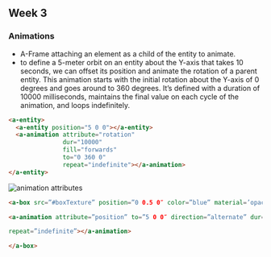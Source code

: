 ## Week 3

### Animations
* A-Frame attaching an <a-animation> element as a child of the entity to animate.
* to define a 5-meter orbit on an entity about the Y-axis that takes 10 seconds, we can offset its position and animate the rotation of a parent entity. This animation starts with the initial rotation about the Y-axis of 0 degrees and goes around to 360 degrees. It’s defined with a duration of 10000 milliseconds, maintains the final value on each cycle of the animation, and loops indefinitely.

```html
<a-entity>
  <a-entity position="5 0 0"></a-entity>
  <a-animation attribute="rotation"
               dur="10000"
               fill="forwards"
               to="0 360 0"
               repeat="indefinite"></a-animation>
</a-entity>
```
![animation attributes](../img/animationatt.png)

```html
<a-box src=”#boxTexture” position=”0 0.5 0″ color=”blue” material=’opacity: 0.8;’>

<a-animation attribute=”position” to=”5 0 0″ direction=”alternate” dur=”3000″

repeat=”indefinite”></a-animation>

</a-box>
```
